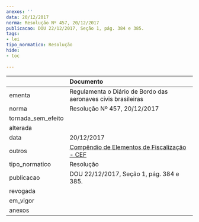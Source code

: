 ```yaml
---
anexos: ''
data: 20/12/2017
norma: Resolução Nº 457, 20/12/2017
publicacao: DOU 22/12/2017, Seção 1, pág. 384 e 385.
tags:
- lei
tipo_normatico: Resolução
hide: 
- toc 
 
---
```


|                    | Documento                                                                                                                                                                                                                               |
|:-------------------|:----------------------------------------------------------------------------------------------------------------------------------------------------------------------------------------------------------------------------------------|
| ementa             | Regulamenta o Diário de Bordo das aeronaves civis brasileiras                                                                                                                                                                           |
| norma              | Resolução Nº 457, 20/12/2017                                                                                                                                                                                                            |
| tornada_sem_efeito |                                                                                                                                                                                                                                         |
| alterada           |                                                                                                                                                                                                                                         |
| data               | 20/12/2017                                                                                                                                                                                                                              |
| outros             | <a class="external-link" href="https://www.anac.gov.br/assuntos/legislacao/legislacao-1/boletim-de-pessoal/2022/bps-v-17-no-27-04-a-08-07-2022/portaria-8459/visualizar_ato_normativo">Compêndio de Elementos de Fiscalização - CEF</a> |
| tipo_normatico     | Resolução                                                                                                                                                                                                                               |
| publicacao         | DOU 22/12/2017, Seção 1, pág. 384 e 385.                                                                                                                                                                                                |
| revogada           |                                                                                                                                                                                                                                         |
| em_vigor           |                                                                                                                                                                                                                                         |
| anexos             |                                                                                                                                                                                                                                         |